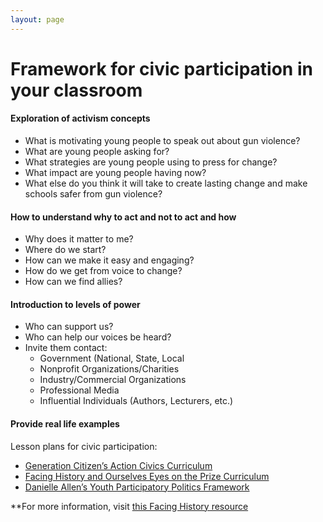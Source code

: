 ```yaml
---
layout: page
---
```


Framework for civic participation in your classroom
===================================================

#### Exploration of activism concepts
- What is motivating young people to speak out about gun violence? 
- What are young people asking for? 
- What strategies are young people using to press for change? 
- What impact are young people having now? 
- What else do you think it will take to create lasting change and make schools safer from gun violence?

#### How to understand why to act and not to act and how
- Why does it matter to me? 
- Where do we start? 
- How can we make it easy and engaging?
- How do we get from voice to change?
- How can we find allies?

#### Introduction to levels of power
- Who can support us? 
- Who can help our voices be heard?
- Invite them contact: 
  - Government (National, State, Local
  - Nonprofit Organizations/Charities
  - Industry/Commercial Organizations
  - Professional Media
  - Influential Individuals (Authors, Lecturers, etc.)

#### Provide real life examples
Lesson plans for civic participation:
- [Generation Citizen’s Action Civics Curriculum](http://generationcitizenma.weebly.com/curriculum.html)
- [Facing History and Ourselves Eyes on the Prize Curriculum](https://www.facinghistory.org/resource-library/eyes-prize-americas-civil-rights-movement)
- [Danielle Allen’s Youth Participatory Politics Framework](https://yppactionframe.fas.harvard.edu/)

**For more information, visit [this Facing History resource](https://www.facinghistory.org/resource-library/after-parkland-students-choose-participate)

